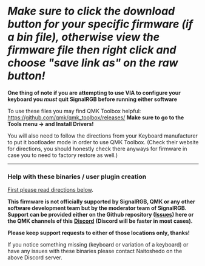 # _Make sure to click the download button for your specific firmware (if a bin file), otherwise view the firmware file then right click and choose "save link as" on the raw button!_ #

**One thing of note if you are attempting to use VIA to configure your keyboard you _must_ quit SignalRGB before running either software**

To use these files you may find QMK Toolbox helpful:
https://github.com/qmk/qmk_toolbox/releases/
**Make sure to go to the Tools menu -> and Install Drivers!**

You will also need to follow the directions from your Keyboard manufacturer to put it bootloader mode in order to use QMK Toolbox.
(Check their website for directions, you should honestly check there anyways for firmware in case you to need to factory restore as well.)

---

### Help with these binaries / user plugin creation ###

[First please read directions below](https://github.com/SRGBmods/QMK-Binaries/#directions).

**This firmware is not officially supported by SignalRGB, QMK or any other software development team but by the moderator team of SignalRGB. Support can be provided either on the Github repository ([**Issues**](https://github.com/SRGBmods/QMK-Binaries/issues)) here or the QMK channels of this** [**Discord**](https://discord.com/invite/J5dwtcNhqC) **(Discord will be faster in most cases).**

**Please keep support requests to either of those locations only, thanks!**

If you notice something missing (keyboard or variation of a keyboard) or have any issues with these binaries please contact Naitoshedo on the above Discord server.